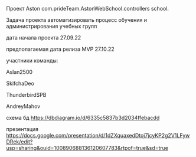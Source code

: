 
Проект Aston com.prideTeam.AstonWebSchool.controllers school.

Задача проекта автоматизировать процесс обучения и администрирования учебных групп

дата начала проекта 27.09.22

предполагаемая дата релиза MVP 27.10.22

участники команды:

Aslan2500

SkifchaDeo

ThunderbirdSPB

AndreyMahov

схема бд
https://dbdiagram.io/d/6335c5837b3d2034ffebacdd

презентация https://docs.google.com/presentation/d/1dZXquaxedDtoj7jcyKP2g2V1LFywDRek/edit?usp=sharing&ouid=100890688136120607783&rtpof=true&sd=true

